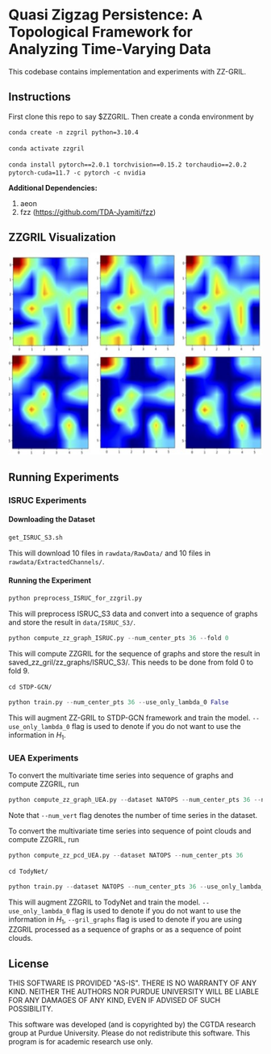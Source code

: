 # Quasi Zigzag Persistence: A Topological Framework for Analyzing Time-Varying Data

This codebase contains implementation and experiments with ZZ-GRIL. 


## Instructions
First clone this repo to say $ZZGRIL. Then create a conda environment by

    conda create -n zzgril python=3.10.4
    
    conda activate zzgril

    conda install pytorch==2.0.1 torchvision==0.15.2 torchaudio==2.0.2 pytorch-cuda=11.7 -c pytorch -c nvidia    
    

**Additional Dependencies:**

1. aeon
2. fzz (https://github.com/TDA-Jyamiti/fzz)

## ZZGRIL Visualization
<img src="zz_gril_vis.jpg    " alt="ZZ GRIL Visualization" width="620" height="400"/>

## Running Experiments

### ISRUC Experiments
#### Downloading the Dataset
```python
get_ISRUC_S3.sh
```
This will download 10 files in <code>rawdata/RawData/</code> and 10 files in <code>rawdata/ExtractedChannels/</code>.

#### Running the Experiment
```python
python preprocess_ISRUC_for_zzgril.py
```
This will preprocess ISRUC_S3 data and convert into a sequence of graphs and store the result in <code>data/ISRUC_S3/</code>.
```python
python compute_zz_graph_ISRUC.py --num_center_pts 36 --fold 0
```
This will compute ZZGRIL for the sequence of graphs and store the result in saved_zz_gril/zz_graphs/ISRUC_S3/. This needs to be done from fold 0 to fold 9.

<code>cd STDP-GCN/</code>
```python
python train.py --num_center_pts 36 --use_only_lambda_0 False
```
This will augment ZZ-GRIL to STDP-GCN framework and train the model. <code>--use_only_lambda_0</code> flag is used to denote if you do not want to use the information in $H_1$.

### UEA Experiments
To convert the multivariate time series into sequence of graphs and compute ZZGRIL, run
```python
python compute_zz_graph_UEA.py --dataset NATOPS --num_center_pts 36 --num_vert 24
```
Note that <code>--num_vert</code> flag denotes the number of time series in the dataset.

To convert the multivariate time series into sequence of point clouds and compute ZZGRIL, run
```python
python compute_zz_pcd_UEA.py --dataset NATOPS --num_center_pts 36
```

<code>cd TodyNet/ </code>
```python
python train.py --dataset NATOPS --num_center_pts 36 --use_only_lambda_0 False --gril_graphs True
```
This will augment ZZGRIL to TodyNet and train the model. <code>--use_only_lambda_0</code> flag is used to denote if you do not want to use the information in $H_1$, <code>--gril_graphs</code> flag is used to denote if you are using ZZGRIL processed as a sequence of graphs or as a sequence of point clouds.

## License

THIS SOFTWARE IS PROVIDED "AS-IS". THERE IS NO WARRANTY OF ANY KIND. NEITHER THE AUTHORS NOR PURDUE UNIVERSITY WILL BE LIABLE FOR ANY DAMAGES OF ANY KIND, EVEN IF ADVISED OF SUCH POSSIBILITY.

This software was developed (and is copyrighted by) the CGTDA research group at Purdue University. Please do not redistribute this software. This program is for academic research use only.
